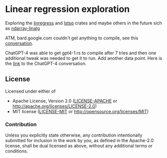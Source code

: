 # Linear regression exploration

Exploring the [linregress](https://crates.io/crates/linregress)
and [lstsq](https://crates.io/crates/lstsq) crates and maybe others
in the future sich as [ndarray-linalg](https://crates.io/crates/ndarray-linalg)

ATM, bard.google.com couldn't get anything to compile, see
this [conversation](https://g.co/bard/share/3bace7d202c5).

ChatGPT-4 was able to get gpt4-1.rs to compile after 7 tries and then
one additional tweak was needed to get it to run. Add another data point.
Here is the [link](https://chat.openai.com/share/c2200401-7e7d-4469-a7e1-c59e8c6512ec)
to the ChatGPT-4 conversation.

## License

Licensed under either of

- Apache License, Version 2.0 ([LICENSE-APACHE](LICENSE-APACHE) or http://apache.org/licenses/LICENSE-2.0)
- MIT license ([LICENSE-MIT](LICENSE-MIT) or http://opensource.org/licenses/MIT)

### Contribution

Unless you explicitly state otherwise, any contribution intentionally submitted
for inclusion in the work by you, as defined in the Apache-2.0 license, shall
be dual licensed as above, without any additional terms or conditions.
